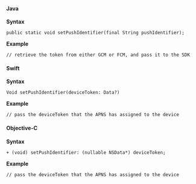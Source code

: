 <Variant platform="android" task="set-push" repeat="5"/>

#### Java

**Syntax**

```
public static void setPushIdentifier(final String pushIdentifier);
```

**Example**

```
// retrieve the token from either GCM or FCM, and pass it to the SDK
```

<Variant platform="ios" task="set-push" repeat="10"/>

#### Swift

**Syntax**

```
Void setPushIdentifier(deviceToken: Data?)
```

**Example**

```
// pass the deviceToken that the APNS has assigned to the device
```

#### Objective-C

**Syntax**

```
+ (void) setPushIdentifier: (nullable NSData*) deviceToken;
```

**Example**
```
// pass the deviceToken that the APNS has assigned to the device
```

<!--- <Variant platform="react-native" task="set-push" repeat="3"/>

**JavaScript**

**Example**

```
ACPCore.setPushIdentifier("pushIdentifier");
``` --->
